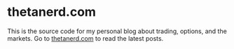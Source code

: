 # thetanerd.com

This is the source code for my personal blog about trading, options, and the markets.
Go to [thetanerd.com](https://thetanerd.com) to read the latest posts.
